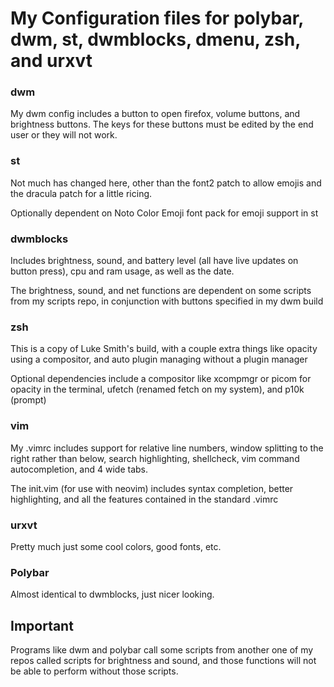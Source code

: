 # My Configuration files for polybar, dwm, st, dwmblocks, dmenu, zsh, and urxvt

### dwm

My dwm config includes a button to open firefox, volume buttons, and brightness buttons. The keys for these buttons must be edited by the end user or they will not work.

### st

Not much has changed here, other than the font2 patch to allow emojis and the dracula patch for a little ricing.

Optionally dependent on Noto Color Emoji font pack for emoji support in st

### dwmblocks

Includes brightness, sound, and battery level (all have live updates on button press), cpu and ram usage, as well as the date.

The brightness, sound, and net functions are dependent on some scripts from my scripts repo, in conjunction with buttons specified in my dwm build

### zsh

This is a copy of Luke Smith's build, with a couple extra things like opacity using a compositor, and auto plugin managing without a plugin manager

Optional dependencies include a compositor like xcompmgr or picom for opacity in the terminal, ufetch (renamed fetch on my system), and p10k (prompt)

### vim

My .vimrc includes support for relative line numbers, window splitting to the right rather than below, search highlighting, shellcheck, vim command autocompletion, and 4 wide tabs.

The init.vim (for use with neovim) includes syntax completion, better highlighting, and all the features contained in the standard .vimrc

### urxvt

Pretty much just some cool colors, good fonts, etc.

### Polybar

Almost identical to dwmblocks, just nicer looking.

## Important

Programs like dwm and polybar call some scripts from another one of my repos called scripts for brightness and sound, and those functions will not be able to perform without those scripts.
